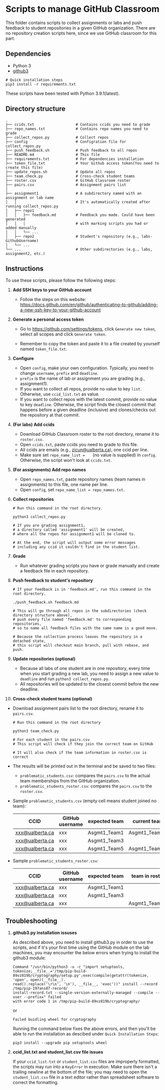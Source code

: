 # Scripts to manage GitHub Classroom

This folder contains scripts to collect assignments or labs and push feedback to student repositories in a given GitHub organization. There are no repository creation scripts here, since we use GitHub classroom for this part.



## Dependencies

- Python 3
- [github3](https://github.com/sigmavirus24/github3.py)

````shell
# Quick installation steps
pip3 install -r requirements.txt
````

These scripts have been tested with Python 3.9.1(latest).



## Directory structure

```
.
├── ccids.txt                   # Contains ccids you need to grade
├── repo_names.txt              # Contains repo names you need to grade
├── collect_repos.py            # Collect repos
├── config                      # Configration file for collect_repos.py
├── push_feedback.sh            # Push feedback to all repos
├── README.md                   # This file
├── requirements.txt            # For dependencies installation
├── token_file.txt              # Your Github access token(You need to create this file)
├── update_repos.sh             # Update all repos
├── team_check.py               # Cross-check student teams
├── roster.csv                  # GitHub Classroom roster
├── pairs.csv                   # Assignment pairs list
│
├── assignment1                 # A subdirectory named with an assignment or lab name
│   │                           # It's automatically created after running collect_repos.py
│   ├── repo1
│   │   ├── feedback.md         # Feedback you made. Could have been generated
│   │   │                       # with marking scripts you had or added manually
│   │   └── ...
│   ├── repo2                   # Student's repository (e.g., labs-GithubUsername)
│   └── ...                
└── ...                         # Other subdirectories (e.g., labs, assignment2, etc.)
```



## Instructions

To use these scripts, please follow the following steps:

1. **Add SSH keys to your GitHub account**

   - Follow the steps on this website: https://docs.github.com/en/github/authenticating-to-github/adding-a-new-ssh-key-to-your-github-account

2. **Generate a personal access token**

   - Go to https://github.com/settings/tokens, click `Generate new token`, select all scopes and click `Generate token`.

   - Remember to copy the token and paste it to a file created by yourself named `token_file.txt`.

3. **Configure**

   - Open `config`, make your own configuration. Typically, you need to change `username`, `prefix` and `deadline`.
   - `prefix` is the name of lab or assignment you are grading (e.g., assignment1).
   - If you want to collect all repos, provide no value to key `list`. Otherwise, use `ccid_list.txt` as value.
   - If you want to collect repos with the latest commit, provide no value to key `deadline`. Otherwise, the script finds the closest commit that happens before a given deadline (inclusive) and clones/checks out the repository at that commit.

4. **(For labs) Add ccids**

   - Download GitHub Classroom roster to the root directory, rename it to `roster.csv`.
   - Open `ccids.txt`, paste ccids you need to grade to this file.
   - All ccids are emails (e.g., zicun@ualberta.ca), one ccid per line.
   - Make sure set `repo_name_list =   ` (no value is supplied) in `config`. Otherwise, the script won't look at `ccids.txt`.

5. **(For assignments) Add repo names** 

   - Open `repo_names.txt`, paste repository names (team names in assignments) to this file, one name per line.
   - Open `config`, set `repo_name_list = repo_names.txt`.

6. **Collect repositories**

   ```shell
   # Run this command in the root directory.
   
   python3 collect_repos.py
   
   # If you are grading assignment1,
   # a directory called 'assignment1' will be created,
   # where all the repos for assignment1 will be cloned to.
   
   # At the end, the script will output some error messages 
   # including any ccid it couldn't find in the student list.
   ```

7. **Grade**

   - Run whatever grading scripts you have or grade manually and create a feedback file in each repository.

8. **Push feedback to student's repository**

   ```shell
   # If your feedback is in 'feedback.md', run this command in the root directory.
   
   ./push_feedback.sh feedback.md
   
   # This will go through all repos in the subdirectories (check directory structure above),
   # push every file named 'feedback.md' to corresponding repositories,
   # so to name all feedback files with the same name is a good move.
   
   # Because the collection process leaves the repository in a detached state,
   # this script will checkout main branch, pull with rebase, and push.
   ```

9. **Update repositories (optional)**

   - Because all labs of one student are in one repository, every time when you start grading a new lab, you need to assign a new value to `deadline` and run `python3 collect_repos.py`.
   - All repositories will be updated to the closest commit before the new deadline.

10. **Cross-check student teams (optional)**

   - Download assignment pairs list to the root directory, rename it to `pairs.csv`.

     ```shell
     # Run this command in the root directory
     
     python3 team_check.py
     
     # For each student in the pairs.csv
     # This script will check if they join the correct team on GitHub
     
     # It will also check if the team information in roster.csv is correct
     ```

   - The results will be printed out in the terminal and be saved to two files:

     - `problematic_students.csv`: compares the `pairs.csv` to the actual team memberships from the GitHub organization.
     - `problematic_students_roster.csv`: compares the `pairs.csv` to the `roster.csv`.

   - Sample `problematic_students.csv` (empty cell means student joined no team):

     | CCID            | GitHub username | expected team | current team  |
     | --------------- | --------------- | ------------- | ------------- |
     | xxx@ualberta.ca | xxx             | Asgmt1_Team1  | Asgmt1_Team2  |
     | xxx@ualberta.ca | xxx             | Asgmt1_Team3  |               |
     | xxx@ualberta.ca | xxx             | Asgmt1_Team5  | Asgmt1_Team10 |

   - Sample `problematic_students_roster.csv`:

     | CCID            | GitHub username | expected team | team in roster |
     | --------------- | --------------- | ------------- | -------------- |
     | xxx@ualberta.ca | xxx             | Asgmt1_Team1  |                |
     | xxx@ualberta.ca | xxx             | Asgmt1_Team3  |                |
     | xxx@ualberta.ca | xxx             |               | Asgmt1_Team10  |

     

## Troubleshooting

1. **github3.py installation issuses**
  
   As described above, you need to install github3.py in order to use the scripts, and if it's your first time using the GitHub module on the lab machines, you may encounter the below errors when trying to install the github3 module:
   
   ```
   Command "/usr/bin/python3 -u -c "import setuptools, tokenize;__file__='/tmp/pip-build-
   89vz819b/cryptography/setup.py';exec(compile(getattr(tokenize, 'open', open)(__file__).
   read().replace('\r\n', '\n'), __file__, 'exec'))" install --record /tmp/pip-197ans87-record/
   install-record.txt --single-version-externally-managed --compile --user --prefix=" failed 
   with error code 1 in /tmp/pip-build-89vz819b/cryptography/
   ```

   or

   ```
   Failed buidling wheel for cryptography
   ```

   Running the command below fixes the above errors, and then you'll be able to run the installation as descibed under `Quick Installation Steps`:

   ```
   pip3 install --upgrade pip setuptools wheel
   ```

2. **ccid_list.txt and student_list.csv file issues**

   If your `ccid_list.txt` or `student_list.csv` files are improperly formatted, the scripts may run into a `KeyError` in execution. Make sure there isn't a trailing newline at the bottom of the file; you may need to open the `student_list.csv` file in a text editor rather than spreadsheet software to correct the formatting.
